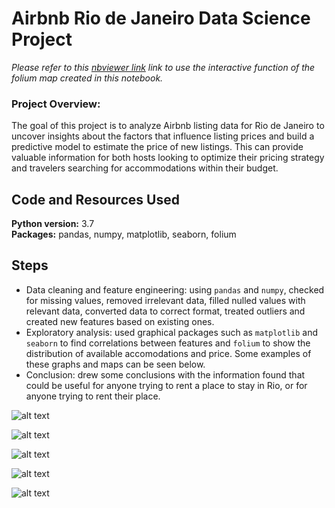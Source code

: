 # Airbnb Rio de Janeiro Data Science Project

*Please refer to this [nbviewer link]([https://nbviewer.jupyter.org/github/RStremel/Airbnb-Rio-de-Janeiro/blob/main/Airbnb%20Rio%20de%20Janeiro%20-%20Data%20Analysis.ipynb#Exploratory-Data-Analysis](https://nbviewer.org/github/RStremel/Airbnb-Rio-de-Janeiro/blob/main/notebooks/airbnb-listing-price-analysis-and-prediction-for-rio-de-janeiro.ipynb)) link to use the interactive function of the folium map created in this notebook.*

### Project Overview:
The goal of this project is to analyze Airbnb listing data for Rio de Janeiro to uncover insights about the factors that influence listing prices and build a predictive model to estimate the price of new listings. This can provide valuable information for both hosts looking to optimize their pricing strategy and travelers searching for accommodations within their budget.

## Code and Resources Used 
**Python version:** 3.7  
**Packages:** pandas, numpy, matplotlib, seaborn, folium

## Steps
* Data cleaning and feature engineering: using `pandas` and `numpy`, checked for missing values, removed irrelevant data, filled nulled values with relevant data, converted data to correct format, treated outliers and created new features based on existing ones.
* Exploratory analysis: used graphical packages such as `matplotlib` and `seaborn` to find correlations between features and `folium` to show the distribution of available accomodations and price. Some examples of these graphs and maps can be seen below.
* Conclusion: drew some conclusions with the information found that could be useful for anyone trying to rent a place to stay in Rio, or for anyone trying to rent their place.

![alt text](https://i.imgur.com/4dfOz1d.png)

![alt text](https://i.imgur.com/m0FtBCw.png)

![alt text](https://i.imgur.com/ULgdR0X.png)

![alt text](https://i.imgur.com/91PygvY.png)

![alt text](https://i.imgur.com/A9nCfky.png)
